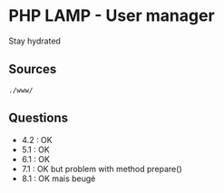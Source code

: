 # PHP LAMP - User manager
Stay hydrated

## Sources
```./www/```

## Questions
- 4.2 : OK
- 5.1 : OK
- 6.1 : OK
- 7.1 : OK but problem with method prepare()
- 8.1 : OK mais beugé
